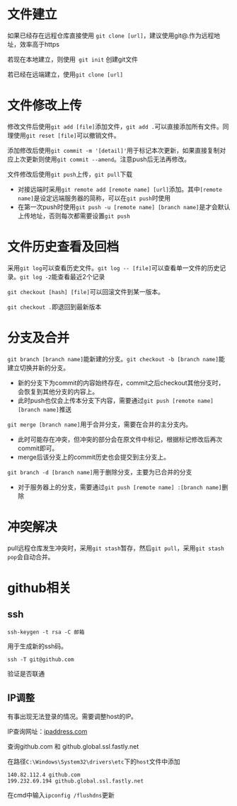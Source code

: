# 文件建立

如果已经存在远程仓库直接使用 `git clone [url]`，建议使用git@.作为远程地址，效率高于https

若现在本地建立，则使用` git init` 创建git文件

若已经在远端建立，使用`git clone [url]`

# 文件修改上传

修改文件后使用`git add [file]`添加文件，`git add .`可以直接添加所有文件。同理使用`git reset [file]`可以撤销文件。

添加修改后使用`git commit -m '[detail]'`用于标记本次更新，如果直接复制对应上次更新则使用`git commit --amend`。注意push后无法再修改。

文件修改后使用`git push`上传，`git pull`下载

- 对接远端时采用`git remote add [remote name] [url]`添加。其中`[remote name]`是设定远端服务器的简称，可以在`git push`时使用
- 在第一次push时使用`git push -u [remote name] [branch name]`是才会默认上传地址，否则每次都需要设置`git push`

# 文件历史查看及回档

采用`git log`可以查看历史文件。`git log -- [file]`可以查看单一文件的历史记录。`git log -2`能查看最近2个记录

`git checkout [hash] [file]`可以回滚文件到某一版本。

`git checkout .`即退回到最新版本

# 分支及合并

`git branch [branch name]`能新建的分支。`git checkout -b [branch name]`能建立切换并新的分支。

- 新的分支下为commit的内容始终存在，commit之后checkout其他分支时，会恢复到其他分支的内容上。
- 此时push也仅会上传本分支下内容，需要通过`git push [remote name] [branch name]`推送

`git merge [branch name]`用于合并分支，需要在合并的主分支内。

- 此时可能存在冲突，但冲突的部分会在原文件中标记，根据标记修改后再次commit即可。
- merge后该分支上的commit历史也会提交到主分支上。

`git branch -d [branch name]`用于删除分支，主要为已合并的分支

- 对于服务器上的分支，需要通过`git push [remote name] :[branch name]`删除


# 冲突解决

pull远程仓库发生冲突时，采用`git stash`暂存，然后`git pull`，采用`git stash pop`会自动合并。

# github相关

## ssh

`ssh-keygen -t rsa -C 邮箱`

用于生成新的ssh码。

`ssh -T git@github.com`

验证是否联通

## IP调整

有事出现无法登录的情况。需要调整host的IP。

IP查询网址：[ipaddress.com](https://www.ipaddress.com/)

查询github.com 和 github.global.ssl.fastly.net

在路径`C:\Windows\System32\drivers\etc`下的`host`文件中添加

```
140.82.112.4 github.com
199.232.69.194 github.global.ssl.fastly.net
```

在cmd中输入`ipconfig /flushdns`更新

